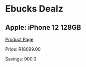 
# Ebucks Dealz
## Apple: iPhone 12 128GB
[Product Page](https://www.ebucks.com/web/shop/productSelected.do?prodId=1069450787&catId=1158502875)

Price: R18099.00

Savings: 900.0


	